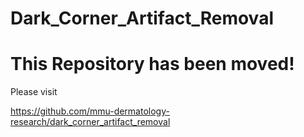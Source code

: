 # Dark_Corner_Artifact_Removal

# This Repository has been moved!

Please visit

https://github.com/mmu-dermatology-research/dark_corner_artifact_removal 
